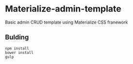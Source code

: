 # Materialize-admin-template

Basic admin CRUD template using Materialize CSS franework

## Bulding

    npm install
    bower install
    gulp

